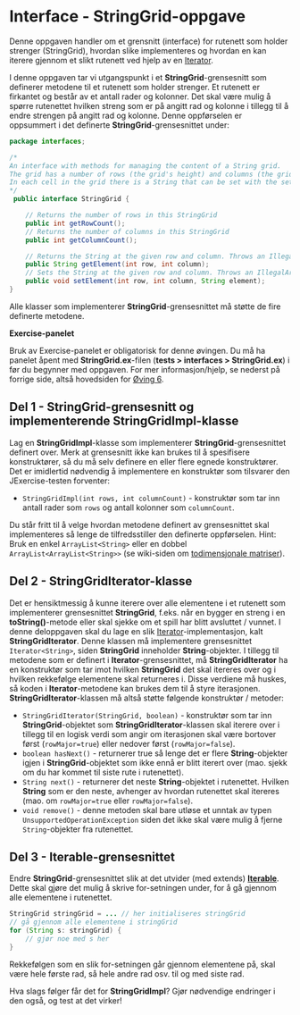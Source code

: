 # Interface - StringGrid-oppgave

Denne oppgaven handler om et grensnitt (interface) for rutenett som holder strenger (StringGrid), hvordan slike implementeres og hvordan en kan iterere gjennom et slikt rutenett ved hjelp av en [Iterator](https://www.ntnu.no/wiki/display/tdt4100/Iterasjon+med+Iterator+og+Iterable).

I denne oppgaven tar vi utgangspunkt i et **StringGrid**-grensesnitt som definerer metodene til et rutenett som holder strenger. Et rutenett er firkantet og består av et antall rader og kolonner. Det skal være mulig å spørre rutenettet hvilken streng som er på angitt rad og kolonne i tillegg til å endre strengen på angitt rad og kolonne. Denne oppførselen er oppsummert i det definerte **StringGrid**-grensesnittet under:

```java
package interfaces;

/*
An interface with methods for managing the content of a String grid.
The grid has a number of rows (the grid's height) and columns (the grid's width).
In each cell in the grid there is a String that can be set with the setElement method and read with the getElement method.
*/
 public interface StringGrid {

    // Returns the number of rows in this StringGrid
    public int getRowCount();
    // Returns the number of columns in this StringGrid
    public int getColumnCount();

    // Returns the String at the given row and column. Throws an IllegalArgumentException if the row or column is out of range
    public String getElement(int row, int column);
    // Sets the String at the given row and column. Throws an IllegalArgumentException if the row or column is out of range
    public void setElement(int row, int column, String element);
}
```

Alle klasser som implementerer **StringGrid**-grensesnittet må støtte de fire definerte metodene.

**Exercise-panelet**

Bruk av Exercise-panelet er obligatorisk for denne øvingen. Du må ha panelet åpent med **StringGrid.ex**-filen (**tests > interfaces > StringGrid.ex**) i før du begynner med oppgaven. For mer informasjon/hjelp, se nederst på forrige side, altså hovedsiden for [Øving 6](./README.md).

## Del 1 - StringGrid-grensesnitt og implementerende StringGridImpl-klasse

Lag en **StringGridImpl**-klasse som implementerer **StringGrid**-grensesnittet definert over. Merk at grensesnitt ikke kan brukes til å spesifisere konstruktører, så du må selv definere en eller flere egnede konstruktører. Det er imidlertid nødvendig å implementere en konstruktør som tilsvarer den JExercise-testen forventer:

- `StringGridImpl(int rows, int columnCount)` - konstruktør som tar inn antall rader som `rows` og antall kolonner som `columnCount`.

Du står fritt til å velge hvordan metodene definert av grensesnittet skal implementeres så lenge de tilfredsstiller den definerte oppførselen. Hint: Bruk en enkel `ArrayList<String>` eller en dobbel `ArrayList<ArrayList<String>>` (se wiki-siden om [todimensjonale matriser](https://www.ntnu.no/wiki/display/tdt4100/Todimensjonale+matriser)).

## Del 2 - StringGridIterator-klasse

Det er hensiktmessig å kunne iterere over alle elementene i et rutenett som implementerer grensesnittet **StringGrid**, f.eks. når en bygger en streng i en **toString()**-metode eller skal sjekke om et spill har blitt avsluttet / vunnet. I denne deloppgaven skal du lage en slik [Iterator](https://www.ntnu.no/wiki/display/tdt4100/Iterasjon+med+Iterator+og+Iterable)-implementasjon, kalt **StringGridIterator**. Denne klassen må implementere grensesnittet `Iterator<String>`, siden **StringGrid** inneholder **String**-objekter. I tillegg til metodene som er definert i **Iterator**-grensesnittet, må **StringGridIterator** ha en konstruktør som tar imot hvilken **StringGrid** det skal itereres over og i hvilken rekkefølge elementene skal returneres i. Disse verdiene må huskes, så koden i **Iterator**-metodene kan brukes dem til å styre iterasjonen. **StringGridIterator**-klassen må altså støtte følgende konstruktør / metoder:

- `StringGridIterator(StringGrid, boolean)` - konstruktør som tar inn **StringGrid**-objektet som **StringGridIterator**-klassen skal iterere over i tillegg til en logisk verdi som angir om iterasjonen skal være bortover først (`rowMajor=true`) eller nedover først (`rowMajor=false`).
- `boolean hasNext()` - returnerer true så lenge det er flere **String**-objekter igjen i **StringGrid**-objektet som ikke ennå er blitt iterert over (mao. sjekk om du har kommet til siste rute i rutenettet).
- `String next()` - returnerer det neste **String**-objektet i rutenettet. Hvilken **String** som er den neste, avhenger av hvordan rutenettet skal itereres (mao. om `rowMajor=true` eller `rowMajor=false`).
- `void remove()` - denne metoden skal bare utløse et unntak av typen `UnsupportedOperationException` siden det ikke skal være mulig å fjerne `String`-objekter fra rutenettet.

## Del 3 - Iterable-grensesnittet

Endre **StringGrid**-grensesnittet slik at det utvider (med extends) [**Iterable<String>**](https://www.ntnu.no/wiki/display/tdt4100/Iterasjon+med+Iterator+og+Iterable). Dette skal gjøre det mulig å skrive for-setningen under, for å gå gjennom alle elementene i rutenettet.

```java
StringGrid stringGrid = ... // her initialiseres stringGrid
// gå gjennom alle elementene i stringGrid
for (String s: stringGrid) {
    // gjør noe med s her
}
```

Rekkefølgen som en slik for-setningen går gjennom elementene på, skal være hele første rad, så hele andre rad osv. til og med siste rad.

Hva slags følger får det for **StringGridImpl**? Gjør nødvendige endringer i den også, og test at det virker!
